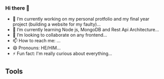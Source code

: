 ### Hi there 👋

<!--
**Hassan-Ib/Hassan-Ib** is a ✨ _special_ ✨ repository because its `README.md` (this file) appears on your GitHub profile.
-->

<!-- ![alt te](./public/img/About-Hassan-Ibrahim-Ayomide-Developer-Bookworm-chess-enthusiast.png) -->

- 🔭 I’m currently working on my personal protfolio and my final year project (building a website for my faulty)...
- 🌱 I’m currently learning Node js, MongoDB and Rest Api Architecture...
- 👯 I’m looking to collaborate on any frontend...
  <!-- - 🤔 I’m looking for help with ... -->
  <!-- - 💬 Ask me about .. -->
- 📫 How to reach me: ...
- 😄 Pronouns: HE/HIM...
- ⚡ Fun fact: I'm really curious about everything...

## Tools

<!-- ![javascript](./public/icons8-javascript.svg)
![typescript](./public/icons8-typescript.svg)
![node js](./public/icons8-nodejs.svg)
![react](./public/icons8-react.svg)
![redux](./public/icons8-redux.svg)
![sass](./public/icons8-sass.svg)
 -->
